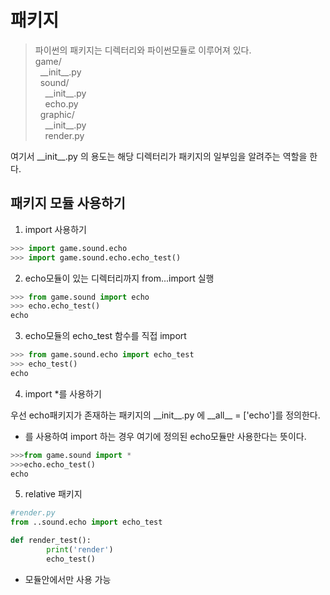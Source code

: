 # 패키지
> 파이썬의 패키지는 디렉터리와 파이썬모듈로 이루어져 있다.      
game/     
&nbsp;&nbsp;\_\_init\_\_.py     
&nbsp;&nbsp;sound/     
&nbsp;&nbsp;&nbsp;&nbsp;\_\_init\_\_.py     
&nbsp;&nbsp;&nbsp;&nbsp;echo.py     
&nbsp;&nbsp;graphic/     
&nbsp;&nbsp;&nbsp;&nbsp;\_\_init\_\_.py     
&nbsp;&nbsp;&nbsp;&nbsp;render.py     
     
     
여기서 \_\_init\_\_.py 의 용도는 해당 디렉터리가 패키지의 일부임을 알려주는 역할을 한다.          
			
			
## 패키지 모듈 사용하기
1. import 사용하기	   
```python
>>> import game.sound.echo
>>> import game.sound.echo.echo_test()
```  
     
2. echo모듈이 있는 디렉터리까지 from...import 실행     
```python
>>> from game.sound import echo
>>> echo.echo_test()
echo
```
    
3. echo모듈의 echo_test 함수를 직접 import     
```python
>>> from game.sound.echo import echo_test
>>> echo_test()
echo
```

4. import *를 사용하기    
     
우선 echo패키지가 존재하는 패키지의 \_\_init\_\_.py 에 \_\_all\_\_ = ['echo']를 정의한다.    
* 를 사용하여 import 하는 경우 여기에 정의된 echo모듈만 사용한다는 뜻이다.    
```python
>>>from game.sound import *
>>>echo.echo_test()
echo
```     
     
5. relative 패키지     
```python
#render.py
from ..sound.echo import echo_test

def render_test():
		print('render')
		echo_test()
```
* 모듈안에서만 사용 가능